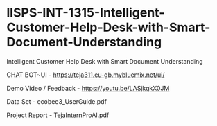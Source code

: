 # llSPS-INT-1315-Intelligent-Customer-Help-Desk-with-Smart-Document-Understanding
Intelligent Customer Help Desk with Smart Document Understanding

CHAT BOT~UI - https://teja311.eu-gb.mybluemix.net/ui/


Demo Video / Feedback  - https://youtu.be/LASjkqkX0JM


Data Set - ecobee3_UserGuide.pdf


Project Report - TejaInternProAI.pdf

